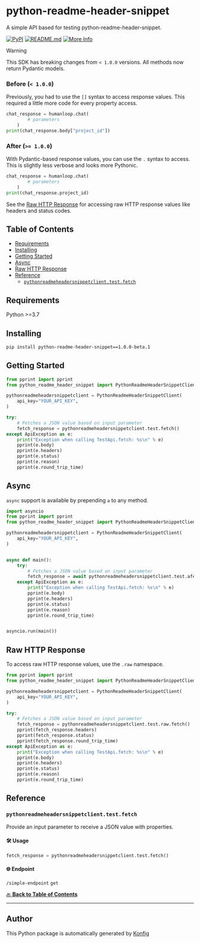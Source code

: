# python-readme-header-snippet<a id="python-readme-header-snippet"></a>

A simple API based for testing python-readme-header-snippet.


[![PyPI](https://img.shields.io/badge/PyPI-v1.0.0beta.1-blue)](https://pypi.org/project/python-readme-header-snippet/1.0.0-beta.1)
[![README.md](https://img.shields.io/badge/README-Click%20Here-green)](https://github.com/konfig-dev/konfig/tree/main/python#readme)
[![More Info](https://img.shields.io/badge/More%20Info-Click%20Here-orange)](http://example.com/support)

> [!WARNING]
> This SDK has breaking changes from `< 1.0.0` versions.
> All methods now return Pydantic models.
>
> ### Before (`< 1.0.0`)
>
> Previously, you had to use the `[]` syntax to access response values. This
> required a little more code for every property access.
>
> ```python
> chat_response = humanloop.chat(
>         # parameters
>     )
> print(chat_response.body["project_id"])
> ```
>
> ### After (`>= 1.0.0`)
>
> With Pydantic-based response values, you can use the `.` syntax to access. This
> is slightly less verbose and looks more Pythonic.
>
> ```python
> chat_response = humanloop.chat(
>         # parameters
>     )
> print(chat_response.project_id)
> ```
>
> See the [Raw HTTP Response](#raw-http-response) for accessing raw HTTP response values like headers and status codes.

## Table of Contents<a id="table-of-contents"></a>

<!-- toc -->

- [Requirements](#requirements)
- [Installing](#installing)
- [Getting Started](#getting-started)
- [Async](#async)
- [Raw HTTP Response](#raw-http-response)
- [Reference](#reference)
  * [`pythonreadmeheadersnippetclient.test.fetch`](#pythonreadmeheadersnippetclienttestfetch)

<!-- tocstop -->

## Requirements<a id="requirements"></a>

Python >=3.7

## Installing<a id="installing"></a>

```sh
pip install python-readme-header-snippet==1.0.0-beta.1
```

## Getting Started<a id="getting-started"></a>

```python
from pprint import pprint
from python_readme_header_snippet import PythonReadmeHeaderSnippetClient, ApiException

pythonreadmeheadersnippetclient = PythonReadmeHeaderSnippetClient(
    api_key="YOUR_API_KEY",
)

try:
    # Fetches a JSON value based on input parameter
    fetch_response = pythonreadmeheadersnippetclient.test.fetch()
except ApiException as e:
    print("Exception when calling TestApi.fetch: %s\n" % e)
    pprint(e.body)
    pprint(e.headers)
    pprint(e.status)
    pprint(e.reason)
    pprint(e.round_trip_time)
```

## Async<a id="async"></a>

`async` support is available by prepending `a` to any method.

```python
import asyncio
from pprint import pprint
from python_readme_header_snippet import PythonReadmeHeaderSnippetClient, ApiException

pythonreadmeheadersnippetclient = PythonReadmeHeaderSnippetClient(
    api_key="YOUR_API_KEY",
)


async def main():
    try:
        # Fetches a JSON value based on input parameter
        fetch_response = await pythonreadmeheadersnippetclient.test.afetch()
    except ApiException as e:
        print("Exception when calling TestApi.fetch: %s\n" % e)
        pprint(e.body)
        pprint(e.headers)
        pprint(e.status)
        pprint(e.reason)
        pprint(e.round_trip_time)


asyncio.run(main())
```

## Raw HTTP Response<a id="raw-http-response"></a>

To access raw HTTP response values, use the `.raw` namespace.

```python
from pprint import pprint
from python_readme_header_snippet import PythonReadmeHeaderSnippetClient, ApiException

pythonreadmeheadersnippetclient = PythonReadmeHeaderSnippetClient(
    api_key="YOUR_API_KEY",
)

try:
    # Fetches a JSON value based on input parameter
    fetch_response = pythonreadmeheadersnippetclient.test.raw.fetch()
    pprint(fetch_response.headers)
    pprint(fetch_response.status)
    pprint(fetch_response.round_trip_time)
except ApiException as e:
    print("Exception when calling TestApi.fetch: %s\n" % e)
    pprint(e.body)
    pprint(e.headers)
    pprint(e.status)
    pprint(e.reason)
    pprint(e.round_trip_time)
```


## Reference<a id="reference"></a>
### `pythonreadmeheadersnippetclient.test.fetch`<a id="pythonreadmeheadersnippetclienttestfetch"></a>

Provide an input parameter to receive a JSON value with properties.

#### 🛠️ Usage<a id="🛠️-usage"></a>

```python
fetch_response = pythonreadmeheadersnippetclient.test.fetch()
```

#### 🌐 Endpoint<a id="🌐-endpoint"></a>

`/simple-endpoint` `get`

[🔙 **Back to Table of Contents**](#table-of-contents)

---


## Author<a id="author"></a>
This Python package is automatically generated by [Konfig](https://konfigthis.com)
